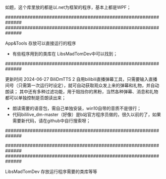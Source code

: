 
如题，这个库里放的都是以.net为框架的程序，基本上都是WPF；

##############################################################
##############################################################

App&Tools 存放可以直接运行的程序
* 有些程序用到的类库在 LibsMadTomDev中可以找到；


##############################################################

更新时间 2024-06-27
BiliDmTTS 2
自用bilibili直播弹幕工具，只需要输入直播间号（只需第一次运行时设定），就可自动获取观众发上来的弹幕和礼物，并自动朗读；
其中还有多种过滤功能，用于阻挡你的黑粉，当然各种弹幕、消息和礼物都可以单独控制是否朗读出来；
* 朗读需要的语音包，需自己单独安装，win10自带的音质不是很行；
* 代码bililive_dm-master（好像）是b站官方程序员做的，很久以前的了，如果需要新代码，请在github中自行搜索呀；


##############################################################




##############################################################
##############################################################

LibsMadTomDev 存放运行程序需要的类库等等






